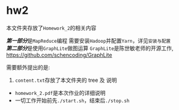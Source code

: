 # hw2
本文件夹存放了`Homework_2`的相关内容

***第一部分***是`MapReduce`编程
需要安装`Hadoop`并配置`Yarn`，详见`安装与配置`  
***第二部分***是使用`GraphLite`做图运算
`GraphLite`是陈世敏老师的开源工作, https://github.com/schencoding/GraphLite

需要额外提出的是:

1. `content.txt`存放了本文件夹的 tree 及 说明
* `homework_2.pdf`是本次作业的详细说明
* 一切工作开始前先`./start.sh`，结束后`./stop.sh`
